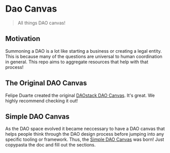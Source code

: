 # Dao Canvas

> All things DAO canvas!

## Motivation

Summoning a DAO is a lot like starting a business or creating a legal entity. This is because many of the questions are universal to human coordination in general. This repo aims to aggregate resources that help with that process!

## The Original DAO Canvas

Felipe Duarte created the original [DAOstack DAO Canvas](https://daocanvas.webflow.io/). It's great. We highly recommend checking it out!

## Simple DAO Canvas

As the DAO space evolved it became neccessary to have a DAO canvas that helps people think through the DAO design process before jumping into any specific tooling or framework. Thus, the [Simple DAO Canvas](https://hackmd.io/Bma08zqPQ4WA71rPm1DazA) was born! Just copypasta the doc and fill out the sections.
